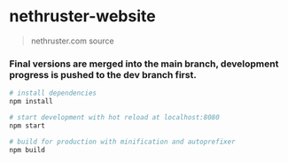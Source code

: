 # nethruster-website
> nethruster.com source

### Final versions are merged into the main branch, development progress is pushed to the dev branch first.

``` bash
# install dependencies
npm install

# start development with hot reload at localhost:8080
npm start

# build for production with minification and autoprefixer
npm build
```
